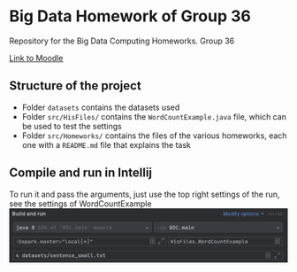 # Big Data Homework of Group 36
Repository for the Big Data Computing Homeworks. Group 36

[Link to Moodle](https://esami.elearning.unipd.it/course/view.php?id=6533)

## Structure of the project

- Folder `datasets` contains the datasets used
- Folder `src/HisFiles/` contains the `WordCountExample.java` file, which can be used to test the settings
- Folder `src/Homeworks/` contains the files of the various homeworks, each one with a `README.md` file that explains the task

## Compile and run in Intellij

To run it and pass the arguments, just use the top right settings of the run, see the settings of WordCountExample
![img.png](img.png)